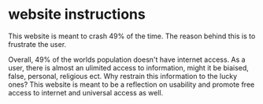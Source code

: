 # website instructions
This website is meant to crash 49% of the time. The reason behind this is to frustrate the user. 

Overall, 49% of the worlds population doesn't have internet access.
As a user, there is almost an ulimited access to information, might it be biaised, false, personal, religious ect. 
Why restrain this information to the lucky ones? This website is meant to be a reflection on usability and promote free access to internet and universal access as well.

